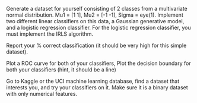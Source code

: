 Generate a dataset for yourself consisting of 2 classes from a multivariate normal distribution. Mu1 = [1 1], Mu2 = [-1 -1], Sigma = eye(1). Implement two different linear classifiers on this data, a Gaussian generative model, and a logistic regression classifier. For the logistic regression classifier, you must implement the IRLS algorithm.

 

Report your % correct classification (it should be very high for this simple dataset). 

 

Plot a ROC curve for both of your classifiers, Plot the decision boundary for both your classifiers (hint, it should be a line)

 

Go to Kaggle or the UCI machine learning database, find a dataset that interests you, and try your classifiers on it. Make sure it is a binary dataset with only numerical features.
